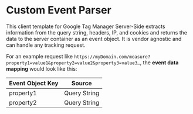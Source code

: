 # Custom Event Parser

This client template for Google Tag Manager Server-Side extracts information from the query string, headers, IP, and cookies and returns the data to the server container as an event object. It is vendor agnostic and can handle any tracking request.

For an example request like `https://myDomain.com/measure?property1=value1&property2=value2&property3=value3…`, the **event data mapping** would look like this:

Event Object Key | Source
--- | ---
property1 | Query String 
property2 | Query String

